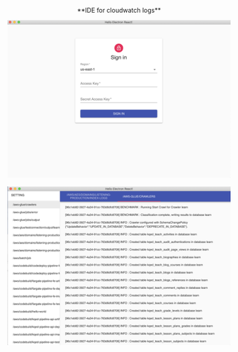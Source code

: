 <p align="center">
**IDE for cloudwatch logs**
</p>

![Signin](./clouldr1.png)
<br>
<br>
![Home](./clould2.png)
